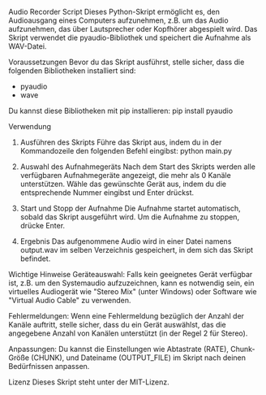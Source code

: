Audio Recorder Script
Dieses Python-Skript ermöglicht es, den Audioausgang eines Computers aufzunehmen, z.B. um das Audio aufzunehmen, das über Lautsprecher oder Kopfhörer abgespielt wird. Das Skript verwendet die pyaudio-Bibliothek und speichert die Aufnahme als WAV-Datei.

Voraussetzungen
Bevor du das Skript ausführst, stelle sicher, dass die folgenden Bibliotheken installiert sind:

- pyaudio
- wave

Du kannst diese Bibliotheken mit pip installieren:
pip install pyaudio

Verwendung

1. Ausführen des Skripts
   Führe das Skript aus, indem du in der Kommandozeile den folgenden Befehl eingibst:
   python main.py

2. Auswahl des Aufnahmegeräts
   Nach dem Start des Skripts werden alle verfügbaren Aufnahmegeräte angezeigt, die mehr als 0 Kanäle unterstützen. Wähle das gewünschte Gerät aus, indem du die entsprechende Nummer eingibst und Enter drückst.

3. Start und Stopp der Aufnahme
   Die Aufnahme startet automatisch, sobald das Skript ausgeführt wird.
   Um die Aufnahme zu stoppen, drücke Enter.

4. Ergebnis
   Das aufgenommene Audio wird in einer Datei namens output.wav im selben Verzeichnis gespeichert, in dem sich das Skript befindet.

Wichtige Hinweise
Geräteauswahl: Falls kein geeignetes Gerät verfügbar ist, z.B. um den Systemaudio aufzuzeichnen, kann es notwendig sein, ein virtuelles Audiogerät wie "Stereo Mix" (unter Windows) oder Software wie "Virtual Audio Cable" zu verwenden.

Fehlermeldungen: Wenn eine Fehlermeldung bezüglich der Anzahl der Kanäle auftritt, stelle sicher, dass du ein Gerät auswählst, das die angegebene Anzahl von Kanälen unterstützt (in der Regel 2 für Stereo).

Anpassungen: Du kannst die Einstellungen wie Abtastrate (RATE), Chunk-Größe (CHUNK), und Dateiname (OUTPUT_FILE) im Skript nach deinen Bedürfnissen anpassen.

Lizenz
Dieses Skript steht unter der MIT-Lizenz.
